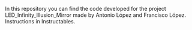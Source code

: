 In this repository you can find the code developed for the project LED_Infinity_Illusion_Mirror
 made by Antonio López and Francisco López. Instructions in Instructables.
